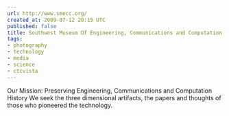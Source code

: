 ```yaml
---
url: http://www.smecc.org/
created_at: 2009-07-12 20:15 UTC
published: false
title: Southwest Museum Of Engineering, Communications and Computation
tags:
- photography
- technology
- media
- science
- ctcvista
---
```


Our Mission: Preserving Engineering, Communications and Computation History
 We seek the three dimensional artifacts, the papers and thoughts  of those who pioneered the technology.
